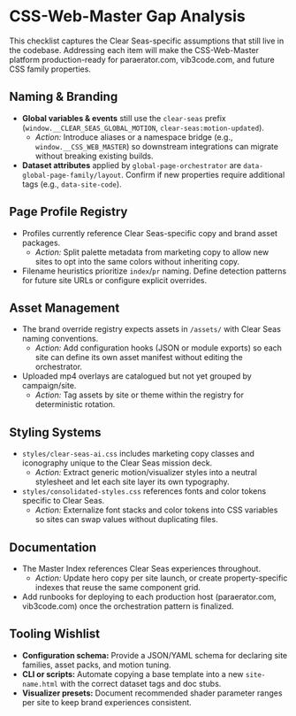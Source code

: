 # CSS-Web-Master Gap Analysis

This checklist captures the Clear Seas-specific assumptions that still live in the codebase. Addressing each item will make the
CSS-Web-Master platform production-ready for paraerator.com, vib3code.com, and future CSS family properties.

## Naming & Branding

- **Global variables & events** still use the `clear-seas` prefix (`window.__CLEAR_SEAS_GLOBAL_MOTION`, `clear-seas:motion-updated`).
  - *Action:* Introduce aliases or a namespace bridge (e.g., `window.__CSS_WEB_MASTER`) so downstream integrations can migrate
    without breaking existing builds.
- **Dataset attributes** applied by `global-page-orchestrator` are `data-global-page-family/layout`. Confirm if new properties
  require additional tags (e.g., `data-site-code`).

## Page Profile Registry

- Profiles currently reference Clear Seas-specific copy and brand asset packages.
  - *Action:* Split palette metadata from marketing copy to allow new sites to opt into the same colors without inheriting copy.
- Filename heuristics prioritize `index`/`pr` naming. Define detection patterns for future site URLs or configure explicit
  overrides.

## Asset Management

- The brand override registry expects assets in `/assets/` with Clear Seas naming conventions.
  - *Action:* Add configuration hooks (JSON or module exports) so each site can define its own asset manifest without editing the
    orchestrator.
- Uploaded mp4 overlays are catalogued but not yet grouped by campaign/site.
  - *Action:* Tag assets by site or theme within the registry for deterministic rotation.

## Styling Systems

- `styles/clear-seas-ai.css` includes marketing copy classes and iconography unique to the Clear Seas mission deck.
  - *Action:* Extract generic motion/visualizer styles into a neutral stylesheet and let each site layer its own typography.
- `styles/consolidated-styles.css` references fonts and color tokens specific to Clear Seas.
  - *Action:* Externalize font stacks and color tokens into CSS variables so sites can swap values without duplicating files.

## Documentation

- The Master Index references Clear Seas experiences throughout.
  - *Action:* Update hero copy per site launch, or create property-specific indexes that reuse the same component grid.
- Add runbooks for deploying to each production host (paraerator.com, vib3code.com) once the orchestration pattern is finalized.

## Tooling Wishlist

- **Configuration schema:** Provide a JSON/YAML schema for declaring site families, asset packs, and motion tuning.
- **CLI or scripts:** Automate copying a base template into a new `site-name.html` with the correct dataset tags and doc stubs.
- **Visualizer presets:** Document recommended shader parameter ranges per site to keep brand experiences consistent.
